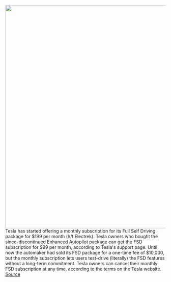 <img src='https://cdn.vox-cdn.com/thumbor/fcPKz3ppZzn8euCEq9tiwZQMpo8=/0x0:2040x1360/1200x800/filters:focal(857x517:1183x843)/cdn.vox-cdn.com/uploads/chorus_image/image/69595352/acastro_180430_1777_tesla_0004.0.jpg' width='700px' /><br/>
Tesla has started offering a monthly subscription for its Full Self Driving package for $199 per month (h/t Electrek). Tesla owners who bought the since-discontinued Enhanced Autopilot package can get the FSD subscription for $99 per month, according to Tesla's support page. Until now the automaker had sold its FSD package for a one-time fee of $10,000, but the monthly subscription lets users test-drive (literally) the FSD features without a long-term commitment. Tesla owners can cancel their monthly FSD subscription at any time, according to the terms on the Tesla website.
<a href='https://www.theverge.com/2021/7/17/22581394/tesla-full-self-driving-subscription-available-199-month-elon-musk'> Source <a/>